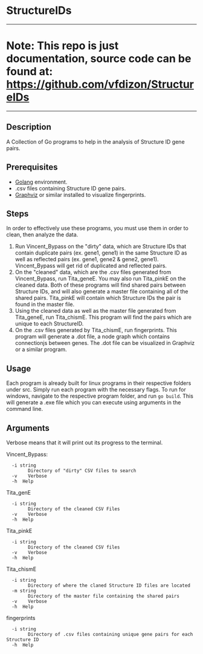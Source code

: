# StructureIDs
---

# Note: This repo is just documentation, source code can be found at: https://github.com/vfdizon/StructureIDs

---
## Description
A Collection of Go programs to help in the analysis of Structure ID gene pairs. 

## Prerequisites 
- [Golang](https://go.dev/doc/install) environment.
- .csv files containing Structure ID gene pairs.
- [Graphviz](https://graphviz.org/download/) or similar installed to visualize fingerprints.

## Steps
In order to effectively use these programs, you must use them in order to clean, then analyze the data. 

1. Run Vincent_Bypass on the "dirty" data, which are Structure IDs that contain duplicate pairs (ex. gene1, gene1) in the same Structure ID as well as reflected pairs (ex. gene1, gene2 & gene2, gene1). Vincent_Bypass will get rid of duplicated and reflected pairs. 
2. On the "cleaned" data, which are the .csv files generated from Vincent_Bypass, run Tita_geneE. You may also run Tita_pinkE on the cleaned data. Both of these programs will find shared pairs between Structure IDs, and will also generate a master file containing all of the shared pairs. Tita_pinkE will contain which Structure IDs the pair is found in the master file. 
3. Using the cleaned data as well as the master file generated from Tita_geneE, run Tita_chismE. This program will find the pairs which are unique to each StructureID.
4. On the .csv files generated by Tita_chismE, run fingerprints. This program will generate a .dot file, a node graph which contains connectionjs between genes. The .dot file can be visualized in Graphviz or a similar program.

## Usage
Each program is already built for linux programs in their respective folders under src. Simply run each program with the necessary flags. To run for windows, navigate to the respective program folder, and run ```go build```. This will generate a .exe file which you can execute using arguments in the command line. 

## Arguments 
Verbose means that it will print out its progress to the terminal. 

Vincent_Bypass:
```
  -i string
    	Directory of "dirty" CSV files to search
  -v	Verbose
  -h  Help
```

Tita_genE
```
  -i string
    	Directory of the cleaned CSV Files
  -v	Verbose
  -h  Help
```

Tita_pinkE
```
  -i string
    	Directory of the cleaned CSV files
  -v	Verbose
  -h  Help
```

Tita_chismE
```
  -i string
    	Directory of where the claned Structure ID files are located
  -m string
    	Directory of the master file containing the shared pairs
  -v	Verbose
  -h  Help
```

fingerprints
```
  -i string
    	Directory of .csv files containing unique gene pairs for each Structure ID
  -h  Help
```

























